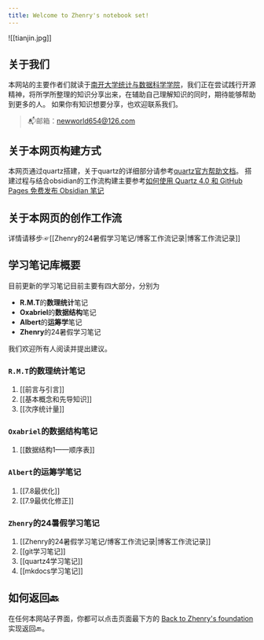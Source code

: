 ```yaml
---
title: Welcome to Zhenry's notebook set!
---
```

![[tianjin.jpg]]
## 关于我们
本网站的主要作者们就读于[南开大学统计与数据科学学院](https://stat.nankai.edu.cn/)，我们正在尝试践行开源精神，将所学所整理的知识分享出来，在辅助自己理解知识的同时，期待能够帮助到更多的人。
如果你有知识想要分享，也欢迎联系我们。

>📬邮箱：newworld654@126.com
## 关于本网页构建方式
本网页通过quartz搭建，关于quartz的详细部分请参考[quartz官方帮助文档](https://quartz.jzhao.xyz)。
搭建过程与结合obsidian的工作流构建主要参考[如何使用 Quartz 4.0 和 GitHub Pages 免费发布 Obsidian 笔记](https://insile.github.io/my-notes/%E7%AC%94%E8%AE%B0/%E5%85%AC%E5%85%B1%E7%AC%94%E8%AE%B0%E5%BA%93/%E5%A6%82%E4%BD%95%E4%BD%BF%E7%94%A8-Quartz-4.0-%E5%92%8C-GitHub-Pages-%E5%85%8D%E8%B4%B9%E5%8F%91%E5%B8%83-Obsidian-%E7%AC%94%E8%AE%B0)

## 关于本网页的创作工作流
详情请移步☞[[Zhenry的24暑假学习笔记/博客工作流记录|博客工作流记录]]

## 学习笔记库概要
目前更新的学习笔记目前主要有四大部分，分别为
* **R.M.T**的**数理统计**笔记
* **Oxabriel**的**数据结构**笔记
* **Albert**的**运筹学**笔记
* **Zhenry**的24暑假学习笔记

我们欢迎所有人阅读并提出建议。

### `R.M.T`的数理统计笔记
1. [[前言与引言]]
2. [[基本概念和先导知识]]
3. [[次序统计量]]

### `Oxabriel`的数据结构笔记
1. [[数据结构1——顺序表]]


### `Albert`的运筹学笔记
1. [[7.8最优化]]
2. [[7.9最优化修正]]

### `Zhenry`的24暑假学习笔记
1. [[Zhenry的24暑假学习笔记/博客工作流记录|博客工作流记录]]
2. [[git学习笔记]]
3. [[quartz4学习笔记]]
4. [[mkdocs学习笔记]]
## 如何返回🔙
在任何本网站子界面，你都可以点击页面最下方的 [Back to Zhenry's foundation](https://zhenrys.github.io)实现返回🔙。
